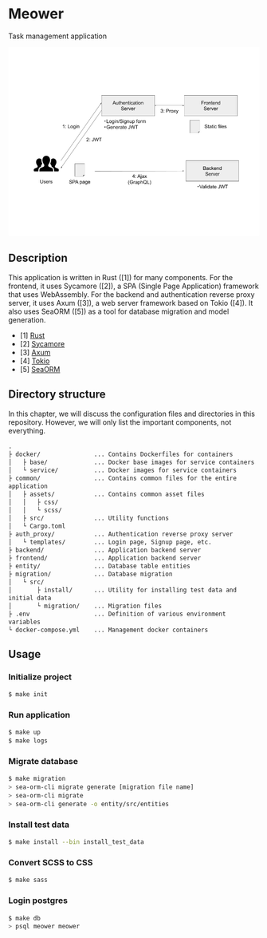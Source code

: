 # Meower

Task management application

![Architecture](./architecture.png)


## Description

This application is written in Rust ([1]) for many components. For the frontend,
it uses Sycamore ([2]), a SPA (Single Page Application) framework that uses
WebAssembly. For the backend and authentication reverse proxy server, it uses
Axum ([3]), a web server framework based on Tokio ([4]). It also uses SeaORM
([5]) as a tool for database migration and model generation.

- [1] [Rust](https://www.rust-lang.org)
- [2] [Sycamore](https://sycamore-rs.netlify.app)
- [3] [Axum](https://github.com/tokio-rs/axum)
- [4] [Tokio](https://tokio.rs)
- [5] [SeaORM](https://www.sea-ql.org/SeaORM)


## Directory structure

In this chapter, we will discuss the configuration files and directories in
this repository. However, we will only list the important components, not
everything.

```
.
├ docker/               ... Contains Dockerfiles for containers
│   ├ base/             ... Docker base images for service containers
│   └ service/          ... Docker images for service containers
├ common/               ... Contains common files for the entire application
│   ├ assets/           ... Contains common asset files
│   │   ├ css/
│   │   └ scss/
│   ├ src/              ... Utility functions
│   └ Cargo.toml
├ auth_proxy/           ... Authentication reverse proxy server
│   └ templates/        ... Login page, Signup page, etc.
├ backend/              ... Application backend server
├ frontend/             ... Application backend server
├ entity/               ... Database table entities
├ migration/            ... Database migration
│   └ src/
│       ├ install/      ... Utility for installing test data and initial data
│       └ migration/    ... Migration files
├ .env                  ... Definition of various environment variables
└ docker-compose.yml    ... Management docker containers
```


## Usage

### Initialize project

```sh
$ make init
```

### Run application

```sh
$ make up
$ make logs
```

### Migrate database

```sh
$ make migration
> sea-orm-cli migrate generate [migration file name]
> sea-orm-cli migrate
> sea-orm-cli generate -o entity/src/entities
```

### Install test data

```sh
$ make install --bin install_test_data
```

### Convert SCSS to CSS

```sh
$ make sass
```

### Login postgres

```sh
$ make db
> psql meower meower
```
